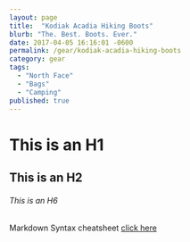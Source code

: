 ```yaml
---
layout: page
title:  "Kodiak Acadia Hiking Boots"
blurb: "The. Best. Boots. Ever."
date: 2017-04-05 16:16:01 -0600
permalink: /gear/kodiak-acadia-hiking-boots
category: gear
tags:
  - "North Face"
  - "Bags"
  - "Camping"
published: true
---
```


# This is an H1

## This is an H2

###### This is an H6

Markdown Syntax cheatsheet [click here](https://help.ghost.org/hc/en-us/articles/224410728-Markdown-Guide)
